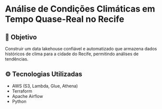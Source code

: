# Análise de Condições Climáticas em Tempo Quase-Real no Recife

## 🎯 Objetivo

Construir um data lakehouse confiável e automatizado que armazena dados históricos de clima para a cidade do Recife, permitindo análises de tendências.

## ⚙️ Tecnologias Utilizadas

* AWS (S3, Lambda, Glue, Athena)
* Terraform
* Apache Airflow
* Python